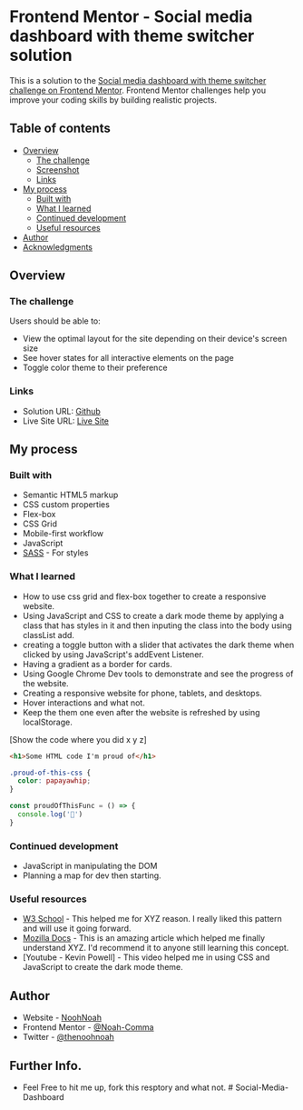 # Frontend Mentor - Social media dashboard with theme switcher solution

This is a solution to the [Social media dashboard with theme switcher challenge on Frontend Mentor](https://www.frontendmentor.io/challenges/social-media-dashboard-with-theme-switcher-6oY8ozp_H). Frontend Mentor challenges help you improve your coding skills by building realistic projects. 

## Table of contents

- [Overview](#overview)
  - [The challenge](#the-challenge)
  - [Screenshot](#screenshot)
  - [Links](#links)
- [My process](#my-process)
  - [Built with](#built-with)
  - [What I learned](#what-i-learned)
  - [Continued development](#continued-development)
  - [Useful resources](#useful-resources)
- [Author](#author)
- [Acknowledgments](#acknowledgments)


## Overview

### The challenge

Users should be able to:

- View the optimal layout for the site depending on their device's screen size
- See hover states for all interactive elements on the page
- Toggle color theme to their preference

### Links

- Solution URL: [Github](https://github.com/Noah-Comma/Social-Media-Dashboard)
- Live Site URL: [Live Site](https://your-live-site-url.com)

## My process

### Built with

- Semantic HTML5 markup
- CSS custom properties
- Flex-box
- CSS Grid
- Mobile-first workflow
- JavaScript 
- [SASS](https://styled-components.com/) - For styles


### What I learned

- How to use css grid and flex-box together to create a responsive website. 
- Using JavaScript and CSS to create a dark mode theme by applying a class that has styles in it and then inputing the class into the body using classList add.
- creating a toggle button with a slider that activates the dark theme when clicked by using JavaScript's addEvent Listener. 
- Having a gradient as a border for cards. 
- Using Google Chrome Dev tools to demonstrate and see the progress of the website. 
- Creating a responsive website for phone, tablets, and desktops. 
- Hover interactions and what not. 
- Keep the them one even after the website is refreshed by using localStorage. 

[Show the code where you did x y z]

```html
<h1>Some HTML code I'm proud of</h1>
```
```css
.proud-of-this-css {
  color: papayawhip;
}
```
```js
const proudOfThisFunc = () => {
  console.log('🎉')
}
```


### Continued development

- JavaScript in manipulating the DOM
- Planning a map for dev then starting. 


### Useful resources

- [W3 School](https://www.example.com) - This helped me for XYZ reason. I really liked this pattern and will use it going forward.
- [Mozilla Docs](https://www.example.com) - This is an amazing article which helped me finally understand XYZ. I'd recommend it to anyone still learning this concept.
- [Youtube - Kevin Powell] - This video helped me in using CSS and JavaScript to create the dark mode theme.



## Author

- Website - [NoohNoah](https://www.your-site.com)
- Frontend Mentor - [@Noah-Comma](https://www.frontendmentor.io/profile/yourusername)
- Twitter - [@thenoohnoah](https://www.twitter.com/yourusername)


## Further Info. 

- Feel Free to hit me up, fork this resptory and what not. # Social-Media-Dashboard
